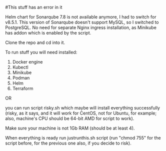 #This stuff has an error in it

Helm chart for Sonarqube 7.8 is not available anymore, I had to switch for v8.5.1.
This version of Sonarqube doesn't support MySQL, so I switched to PostgreSQL.
No need for separate Nginx ingress installation, as Minikube has addon which is enabled by the script.

Clone the repo and cd into it.

To run stuff you will need installed:

1. Docker engine
2. Kubectl
3. Minikube
4. Podman
5. Helm
6. Terraform

OR

you can run script risky.sh which maybe will install everything successfully (risky, as it says, and it will work for CentOS, not for Ubuntu, for example; also, machine's CPU should be 64-bit AMD for script to work).


Make sure your machine is not 1Gb RAM (should be at least 4).

When everything is ready run justrunthis.sh script (run "chmod 755" for the script before, for the previous one also, if you decide to risk).

